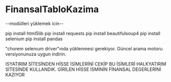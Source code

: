# FinansalTabloKazima

--modülleri yüklemek icin--

pip install html5lib
pip install requests
pip install beautifulsoup4
pip install selenium
pip install pandas

"chorem selenıum driver"ında yüklenmesi gerekiyor. Güncel arama motoru versiyonunuza uygun indirin.

ISYATIRIM SİTESİNDEN HİSSE İSİMLERİNİ CEKİP BU İSİMLERİ HALKYATIRIM SİTESİNDE KULLANDIK. GİRİLEN HİSSE İSMİNİN FİNANSAL DEGERLERİNİ KAZIYOR
